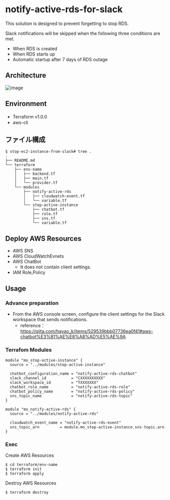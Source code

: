 # notify-active-rds-for-slack
This solution is designed to prevent forgetting to stop RDS.

Slack notifications will be skipped when the following three conditions are met.

- When RDS is created
- When RDS starts up
- Automatic startup after 7 days of RDS outage

## Architecture
![image](https://user-images.githubusercontent.com/52056195/228822795-5555303b-0c94-4a67-9595-1661b918a4ba.png)

## Environment
- Terraform v1.0.0　
- aws-cli

## ファイル構成
```
$ stop-ec2-instance-from-slack# tree .
.
├── README.md
└── terraform
    ├── env-name
    │   ├── backend.tf
    │   ├── main.tf
    │   └── provider.tf
    └── modules
        ├── notify-active-rds
        │   ├── cloudwatch-event.tf
        │   └── variable.tf
        └── stop-active-instance
            ├── chatbot.tf
            ├── role.tf
            ├── sns.tf
            └── variable.tf
```

## Deploy AWS Resources
- AWS SNS
- AWS CloudWatchEvnets
- AWS ChatBot
  - It does not contain client settings.
- IAM Role,Policy

## Usage
### Advance preparation
- From the AWS console screen, configure the client settings for the Slack workspace that sends notifications.
  - reference：https://qiita.com/hayao_k/items/529539bbb07736ea0f41#aws-chatbot%E3%81%AE%E8%A8%AD%E5%AE%9A

### Terrafom Modules

```
module "mo_stop-active-instance" {
  source = "../modules/stop-active-instance"

  chatbot_configuration_name = "notify-active-rds-chatbot"
  slack_channel_id           = "CXXXXXXXXXX"
  slack_workspace_id         = "TXXXXXXX"
  chatbot_role_name          = "notify-active-rds-role"
  chatbot_policy_name        = "notify-active-rds-policy"
  sns_topic_name             = "notify-active-rds-topic"
}
```

```
module "mo_notify-active-rds" {
  source = "../modules/notify-active-rds"

  cloudwatch_event_name = "notify-active-rds-event"
  sns_topic_arn         = module.mo_stop-active-instance.sns-topic.arn
}
```

### Exec
Create AWS Resources
```
$ cd terraform/env-name
$ terraform init
$ terraform apply
```
Destroy AWS Resources
```
$ terraform destroy
```
